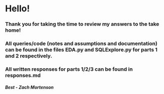 # Hello!
### Thank you for taking the time to review my answers to the take home!

### All queries/code (notes and assumptions and documentation) can be found in the files EDA.py and SQLExplore.py for parts 1 and 2 respectively.

### All written responses for parts 1/2/3 can be found in responses.md

##### Best - Zach Mortenson